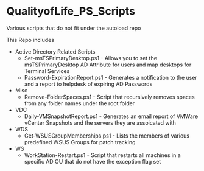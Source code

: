 # QualityofLife_PS_Scripts
Various scripts that do not fit under the autoload repo

This Repo includes
* Active Directory Related Scripts
  * Set-msTSPrimaryDesktop.ps1 - Allows you to set the msTSPrimaryDesktop AD Attribute for users and map desktops for Terminal Services
  * Password-ExpirationReport.ps1 - Generates a notification to the user and a report to helpdesk of expiring AD Passwords
* Misc
   * Remove-FolderSpaces.ps1 - Script that recursively removes spaces from any folder names under the root folder
 * VDC
   * Daily-VMSnapshotReport.ps1 - Generates an email report of VMWare vCenter Snapshots and the servers they are assoicated with
 * WDS
   * Get-WSUSGroupMemberships.ps1 - Lists the members of various predefined WSUS Groups for patch tracking
 * WS
   * WorkStation-Restart.ps1 - Script that restarts all machines in a specific AD OU that do not have the exception flag set
